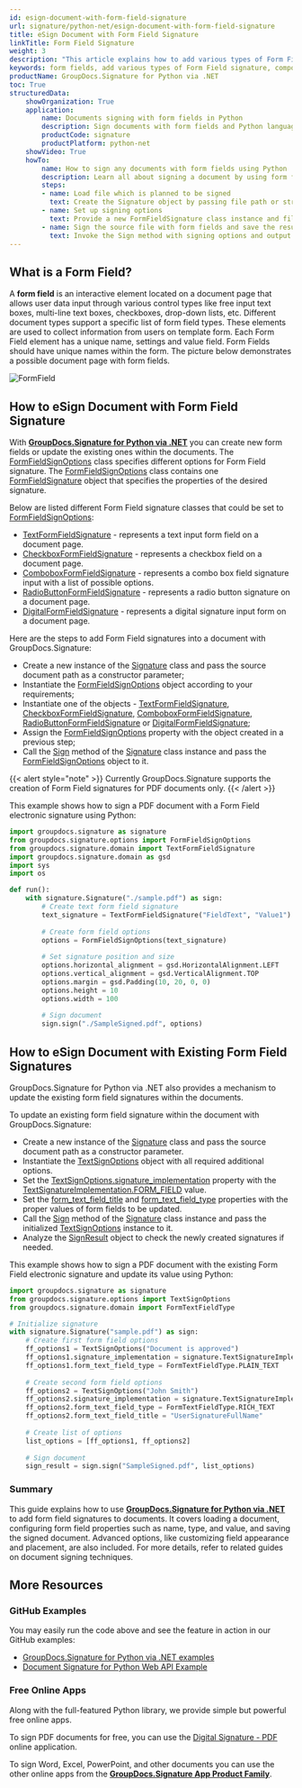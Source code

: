 ```yaml
---
id: esign-document-with-form-field-signature
url: signature/python-net/esign-document-with-form-field-signature
title: eSign Document with Form Field Signature
linkTitle: Form Field Signature
weight: 3
description: "This article explains how to add various types of Form Field signatures on document page with options on component positioning, alignment and other visual options with GroupDocs.Signature for Python via .NET"
keywords: form fields, add various types of Form Field signature, component positioning, python form field signature
productName: GroupDocs.Signature for Python via .NET
toc: True
structuredData:
    showOrganization: True
    application:    
        name: Documents signing with form fields in Python    
        description: Sign documents with form fields and Python language by GroupDocs.Signature for Python via .NET APIs
        productCode: signature
        productPlatform: python-net 
    showVideo: True
    howTo:
        name: How to sign any documents with form fields using Python 
        description: Learn all about signing a document by using form fields and Python
        steps:
        - name: Load file which is planned to be signed
          text: Create the Signature object by passing file path or stream as a constructor parameter.
        - name: Set up signing options 
          text: Provide a new FormFieldSignature class instance and fill in all the demanded data.
        - name: Sign the source file with form fields and save the result 
          text: Invoke the Sign method with signing options and output file path or stream.
---
```

## What is a Form Field?

A **form field** is an interactive element located on a document page that allows user data input through various control types like free input text boxes, multi-line text boxes, checkboxes, drop-down lists, etc. Different document types support a specific list of form field types. These elements are used to collect information from users on template form. Each Form Field element has a unique name, settings and value field. Form Fields should have unique names within the form. The picture below demonstrates a possible document page with form fields.

![FormField](/signature/python-net/images/esign-document-with-form-field-signature.png)

## How to eSign Document with Form Field Signature

With [**GroupDocs.Signature for Python via .NET**](https://products.groupdocs.com/signature/python-net) you can create new form fields or update the existing ones within the documents. The [FormFieldSignOptions](https://reference.groupdocs.com/signature/python-net/groupdocs.signature.options/formfieldsignoptions) class specifies different options for Form Field signature. The [FormFieldSignOptions](https://reference.groupdocs.com/signature/python-net/groupdocs.signature.options/formfieldsignoptions) class contains one [FormFieldSignature](https://reference.groupdocs.com/signature/python-net/groupdocs.signature.domain/formfieldsignature/) object that specifies the properties of the desired signature.

Below are listed different Form Field signature classes that could be set to [FormFieldSignOptions](https://reference.groupdocs.com/signature/python-net/groupdocs.signature.options/formfieldsignoptions):

* [TextFormFieldSignature](https://reference.groupdocs.com/signature/python-net/groupdocs.signature.domain/textformfieldsignature) - represents a text input form field on a document page.
* [CheckboxFormFieldSignature](https://reference.groupdocs.com/signature/python-net/groupdocs.signature.domain/checkboxformfieldsignature) - represents a checkbox field on a document page.
* [ComboboxFormFieldSignature](https://reference.groupdocs.com/signature/python-net/groupdocs.signature.domain/comboboxformfieldsignature) - represents a combo box field signature input with a list of possible options.
* [RadioButtonFormFieldSignature](https://reference.groupdocs.com/signature/python-net/groupdocs.signature.domain/radiobuttonformfieldsignature) - represents a radio button signature on a document page.
* [DigitalFormFieldSignature](https://reference.groupdocs.com/signature/python-net/groupdocs.signature.domain/digitalformfieldsignature) - represents a digital signature input form on a document page.  

Here are the steps to add Form Field signatures into a document with GroupDocs.Signature:

* Create a new instance of the [Signature](https://reference.groupdocs.com/signature/python-net/groupdocs.signature/signature) class and pass the source document path as a constructor parameter;
* Instantiate the [FormFieldSignOptions](https://reference.groupdocs.com/signature/python-net/groupdocs.signature.options/formfieldsignoptions) object according to your requirements;
* Instantiate one of the objects - [TextFormFieldSignature](https://reference.groupdocs.com/signature/python-net/groupdocs.signature.domain/textformfieldsignature), [CheckboxFormFieldSignature,](https://reference.groupdocs.com/signature/python-net/groupdocs.signature.domain/checkboxformfieldsignature) [ComboboxFormFieldSignature](https://reference.groupdocs.com/signature/python-net/groupdocs.signature.domain/comboboxformfieldsignature), [RadioButtonFormFieldSignature](https://reference.groupdocs.com/signature/python-net/groupdocs.signature.domain/radiobuttonformfieldsignature) or [DigitalFormFieldSignature](https://reference.groupdocs.com/signature/python-net/groupdocs.signature.domain/digitalformfieldsignature);
* Assign the [FormFieldSignOptions](https://reference.groupdocs.com/signature/python-net/groupdocs.signature.options/formfieldsignoptions) property with the object created in a previous step;
* Call the [Sign](https://reference.groupdocs.com/signature/python-net/groupdocs.signature/signature/sign/) method of the [Signature](https://reference.groupdocs.com/signature/python-net/groupdocs.signature/signature) class instance and pass the [FormFieldSignOptions](https://reference.groupdocs.com/signature/python-net/groupdocs.signature.options/formfieldsignoptions) object to it.

{{< alert style="note" >}}
Currently GroupDocs.Signature supports the creation of Form Field signatures for PDF documents only.
{{< /alert >}}

This example shows how to sign a PDF document with a Form Field electronic signature using Python:

```python
import groupdocs.signature as signature
from groupdocs.signature.options import FormFieldSignOptions
from groupdocs.signature.domain import TextFormFieldSignature
import groupdocs.signature.domain as gsd
import sys 
import os

def run():
    with signature.Signature("./sample.pdf") as sign:
        # Create text form field signature
        text_signature = TextFormFieldSignature("FieldText", "Value1")
        
        # Create form field options
        options = FormFieldSignOptions(text_signature)
        
        # Set signature position and size
        options.horizontal_alignment = gsd.HorizontalAlignment.LEFT
        options.vertical_alignment = gsd.VerticalAlignment.TOP
        options.margin = gsd.Padding(10, 20, 0, 0)
        options.height = 10
        options.width = 100
        
        # Sign document
        sign.sign("./SampleSigned.pdf", options)
```

## How to eSign Document with Existing Form Field Signatures

GroupDocs.Signature for Python via .NET also provides a mechanism to update the existing form field signatures within the documents.

To update an existing form field signature within the document with GroupDocs.Signature:

* Create a new instance of the [Signature](https://reference.groupdocs.com/signature/python-net/groupdocs.signature/signature) class and pass the source document path as a constructor parameter.
* Instantiate the [TextSignOptions](https://reference.groupdocs.com/signature/python-net/groupdocs.signature.options/textsignoptions) object with all required additional options.
* Set the [TextSignOptions.signature_implementation](https://reference.groupdocs.com/signature/python-net/groupdocs.signature.options/textsignoptions/signature_implementation) property with the [TextSignatureImplementation.FORM_FIELD](https://reference.groupdocs.com/signature/python-net/groupdocs.signature.domain/textsignatureimplementation) value.
* Set the [form_text_field_title](https://reference.groupdocs.com/signature/python-net/groupdocs.signature.options/textsignoptions/form_text_field_title) and [form_text_field_type](https://reference.groupdocs.com/signature/python-net/groupdocs.signature.options/textsignoptions/form_text_field_type) properties with the proper values of form fields to be updated.
* Call the [Sign](https://reference.groupdocs.com/signature/python-net/groupdocs.signature/signature/sign/) method of the [Signature](https://reference.groupdocs.com/signature/python-net/groupdocs.signature/signature) class instance and pass the initialized [TextSignOptions](https://reference.groupdocs.com/signature/python-net/groupdocs.signature.options/textsignoptions) instance to it.
* Analyze the [SignResult](https://reference.groupdocs.com/signature/python-net/groupdocs.signature.domain/signresult) object to check the newly created signatures if needed.  

This example shows how to sign a PDF document with the existing Form Field electronic signature and update its value using Python:

```python
import groupdocs.signature as signature
from groupdocs.signature.options import TextSignOptions
from groupdocs.signature.domain import FormTextFieldType

# Initialize signature
with signature.Signature("sample.pdf") as sign:
    # Create first form field options
    ff_options1 = TextSignOptions("Document is approved")
    ff_options1.signature_implementation = signature.TextSignatureImplementation.FORM_FIELD
    ff_options1.form_text_field_type = FormTextFieldType.PLAIN_TEXT
    
    # Create second form field options
    ff_options2 = TextSignOptions("John Smith")
    ff_options2.signature_implementation = signature.TextSignatureImplementation.FORM_FIELD
    ff_options2.form_text_field_type = FormTextFieldType.RICH_TEXT
    ff_options2.form_text_field_title = "UserSignatureFullName"
    
    # Create list of options
    list_options = [ff_options1, ff_options2]
    
    # Sign document
    sign_result = sign.sign("SampleSigned.pdf", list_options)
```

### Summary
This guide explains how to use [**GroupDocs.Signature for Python via .NET**](https://products.groupdocs.com/signature/python-net) to add form field signatures to documents. It covers loading a document, configuring form field properties such as name, type, and value, and saving the signed document. Advanced options, like customizing field appearance and placement, are also included. For more details, refer to related guides on document signing techniques.


## More Resources

### GitHub Examples

You may easily run the code above and see the feature in action in our GitHub examples:

* [GroupDocs.Signature for Python via .NET examples](https://github.com/groupdocs-signature/GroupDocs.Signature-for-Python-via-.NET)
* [Document Signature for Python Web API Example](https://github.com/groupdocs-signature/GroupDocs.Signature-for-Python-via-.NET-Web-API)

### Free Online Apps

Along with the full-featured Python library, we provide simple but powerful free online apps.

To sign PDF documents for free, you can use the [Digital Signature - PDF](https://products.groupdocs.app/signature/pdf) online application.

To sign Word, Excel, PowerPoint, and other documents you can use the other online apps from the **[GroupDocs.Signature App Product Family](https://products.groupdocs.app/signature/family)**.
